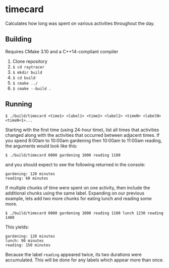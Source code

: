 # timecard

Calculates how long was spent on various activities throughout the day.

## Building
Requires CMake 3.10 and a C++14-compliant compiler
1. Clone repository
1. `$ cd raytracer`
1. `$ mkdir build`
1. `$ cd build`
1. `$ cmake ../`
1. `$ cmake --build .`

## Running
`$ ./build/timecard <time1> <label1> <time2> <label2> <timeN> <labelN> <timeN+1>...`

Starting with the first time (using 24-hour time), list all times that activities changed along with the activities that occurred between adjacent times. If you spend 8:00am to 10:00am gardening then 10:00am to 11:00am reading, the arguments would look like this:

`$ ./build/timecard 0800 gardening 1000 reading 1100`

and you should expect to see the following returned in the console:

```
gardening: 120 minutes
reading: 60 minutes
```

If multiple chunks of time were spent on one activity, then include the additional chunks using the same label. Expanding on our previous example, lets add two more chunks for eating lunch and reading some more.

`$ ./build/timecard 0800 gardening 1000 reading 1100 lunch 1230 reading 1400`

This yields:

```
gardening: 120 minutes
lunch: 90 minutes
reading: 150 minutes
```

Because the label `reading` appeared twice, its two durations were accumulated. This will be done for any labels which appear more than once.
